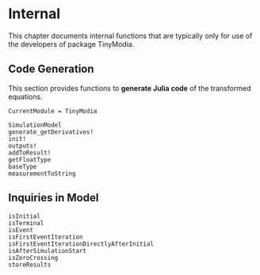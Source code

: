 # Internal

This chapter documents internal functions that are typically only
for use of the developers of package TinyModia.

## Code Generation

This section provides functions to **generate Julia code** of the
transformed equations.

```@meta
CurrentModule = TinyModia
```

```@docs
SimulationModel
generate_getDerivatives!
init!
outputs!
addToResult!
getFloatType
baseType
measurementToString
```

## Inquiries in Model

```@docs
isInitial
isTerminal
isEvent
isFirstEventIteration
isFirstEventIterationDirectlyAfterInitial
isAfterSimulationStart
isZeroCrossing
storeResults
```
